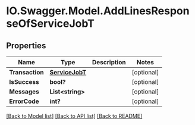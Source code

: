 # IO.Swagger.Model.AddLinesResponseOfServiceJobT
## Properties

Name | Type | Description | Notes
------------ | ------------- | ------------- | -------------
**Transaction** | [**ServiceJobT**](ServiceJobT.md) |  | [optional] 
**IsSuccess** | **bool?** |  | [optional] 
**Messages** | **List&lt;string&gt;** |  | [optional] 
**ErrorCode** | **int?** |  | [optional] 

[[Back to Model list]](../README.md#documentation-for-models) [[Back to API list]](../README.md#documentation-for-api-endpoints) [[Back to README]](../README.md)

